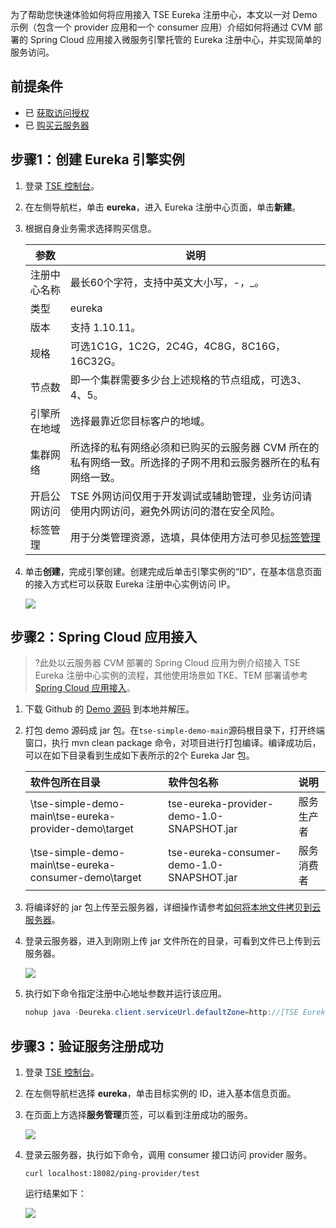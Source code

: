 为了帮助您快速体验如何将应用接入 TSE Eureka 注册中心，本文以一对 Demo 示例（包含一个 provider 应用和一个 consumer 应用）介绍如何将通过 CVM 部署的 Spring Cloud 应用接入微服务引擎托管的 Eureka 注册中心，并实现简单的服务访问。



## 前提条件

- 已 [获取访问授权]()
- 已 [购买云服务器](https://buy.cloud.tencent.com/cvm)



## 步骤1：创建 Eureka 引擎实例

1. 登录 [TSE 控制台](https://console.cloud.tencent.com/tse)。

2. 在左侧导航栏，单击 **eureka**，进入 Eureka 注册中心页面，单击**新建**。

3. 根据自身业务需求选择购买信息。

   <table>
   <thead>
   <tr>
   <th>参数</th>
   <th>说明</th>
   </tr>
   </thead>
   <tbody><tr>
   <td>注册中心名称</td>
   <td>最长60个字符，支持中英文大小写，-，_。</td>
   </tr>
   <tr>
   <td>类型</td>
   <td>eureka</td>
   </tr>
   <tr>
   <td>版本</td>
   <td>支持 1.10.11。</td>
   </tr>
   <tr>
   <td>规格</td>
   <td>可选1C1G，1C2G，2C4G，4C8G，8C16G，16C32G。</td>
   </tr>
   <tr>
   <td>节点数</td>
   <td>即一个集群需要多少台上述规格的节点组成，可选3、4、5。</td>
   </tr>
   <tr>
   <td>引擎所在地域</td>
   <td>选择最靠近您目标客户的地域。</td>
   </tr>
   <tr>
   <td>集群网络</td>
   <td>所选择的私有网络必须和已购买的云服务器 CVM 所在的私有网络一致。所选择的子网不用和云服务器所在的私有网络一致。</td>
   </tr>
   <tr>
   <td>开启公网访问</td>
   <td>TSE 外网访问仅用于开发调试或辅助管理，业务访问请使用内网访问，避免外网访问的潜在安全风险。</td>
   </tr>
   <tr>
   <td>标签管理</td>
   <td>用于分类管理资源，选填，具体使用方法可参见<a href="https://cloud.tencent.com/document/product/1364/74387">标签管理</a></td>
   </tr>
   </tbody></table>


4. 单击**创建**，完成引擎创建。创建完成后单击引擎实例的“ID”，在基本信息页面的接入方式栏可以获取 Eureka 注册中心实例访问 IP。

   ![](https://qcloudimg.tencent-cloud.cn/raw/5c8c38057973e961cceb90a37eaee475.png)



## 步骤2：Spring Cloud 应用接入

> ?此处以云服务器 CVM 部署的 Spring Cloud 应用为例介绍接入 TSE Eureka 注册中心实例的流程，其他使用场景如 TKE、TEM 部署请参考 [Spring Cloud 应用接入]()。

1. 下载 Github 的 [Demo 源码](https://github.com/tencentyun/tse-simple-demo) 到本地并解压。

2. 打包 demo 源码成 jar 包。在`tse-simple-demo-main`源码根目录下，打开终端窗口，执行 mvn clean package 命令，对项目进行打包编译。编译成功后，可以在如下目录看到生成如下表所示的2个 Eureka Jar 包。

   | 软件包所在目录                                        | 软件包名称                                | 说明       |
   | :---------------------------------------------------- | :---------------------------------------- | :--------- |
   | \tse-simple-demo-main\tse-eureka-provider-demo\target | tse-eureka-provider-demo-1.0-SNAPSHOT.jar | 服务生产者 |
   | \tse-simple-demo-main\tse-eureka-consumer-demo\target | tse-eureka-consumer-demo-1.0-SNAPSHOT.jar | 服务消费者 |

3. 将编译好的 jar 包上传至云服务器，详细操作请参考[如何将本地文件拷贝到云服务器](https://cloud.tencent.com/document/product/213/39138)。

4. 登录云服务器，进入到刚刚上传 jar 文件所在的目录，可看到文件已上传到云服务器。

   ![](https://qcloudimg.tencent-cloud.cn/raw/d965c1c42e5cf0bf84f5e828150754ff.png)

5. 执行如下命令指定注册中心地址参数并运行该应用。

   ```java
   nohup java -Deureka.client.serviceUrl.defaultZone=http://[TSE Eureka注册中心实例访问IP:8761]/eureka/ -jar [jar包名称] &
   ```



## 步骤3：验证服务注册成功

1. 登录 [TSE 控制台](https://console.cloud.tencent.com/tse)。

2. 在左侧导航栏选择 **eureka**，单击目标实例的 ID，进入基本信息页面。

3. 在页面上方选择**服务管理**页签，可以看到注册成功的服务。

   ![](https://qcloudimg.tencent-cloud.cn/raw/4370ee6adfad687289c3d48f35f2e5ac.png)

4. 登录云服务器，执行如下命令，调用 consumer 接口访问 provider 服务。

   ```
   curl localhost:18082/ping-provider/test
   ```

   运行结果如下：

   ![](https://qcloudimg.tencent-cloud.cn/raw/bee048fd516134a165f7ee3dc23b1de1.png)
